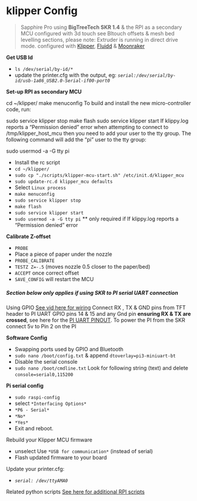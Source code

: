 # klipper Config

> Sapphire Pro using **BigTreeTech SKR 1.4** & the RPI as a secondary MCU configured with 3d touch see Bltouch offsets & mesh bed levelling sections, please note: Extruder is running in direct drive mode. configured with [Klipper](https://github.com/KevinOConnor/klipper), [Fluidd](https://github.com/cadriel/fluidd) & [Moonraker](https://github.com/Arksine/moonraker)
> 

**Get USB Id**
* `ls /dev/serial/by-id/*`
* update the printer.cfg with the output, eg: *`serial:/dev/serial/by-id/usb-1a86_USB2.0-Serial-if00-port0`*

**Set-up RPI as secondary MCU**




cd ~/klipper/
make menuconfig
To build and install the new micro-controller code, run:

sudo service klipper stop
make flash
sudo service klipper start
If klippy.log reports a “Permission denied” error when attempting to connect to /tmp/klipper_host_mcu then you need to add your user to the tty group. The following command will add the “pi” user to the tty group:

sudo usermod -a -G tty pi

* Install the rc script
* `cd ~/klipper/`
* `sudo cp "./scripts/klipper-mcu-start.sh" /etc/init.d/klipper_mcu`
* `sudo update-rc.d klipper_mcu defaults`
* Select `Linux process`
* `make menuconfig`
* `sudo service klipper stop`
* `make flash`
* `sudo service klipper start`
* `sudo usermod -a -G tty pi` ** only required if  If klippy.log reports a “Permission denied” error


**Calibrate Z-offset**
* `PROBE`
* Place a piece of paper under the nozzle
* `PROBE_CALIBRATE`
* `TESTZ Z=-.5` (moves nozzle 0.5 closer to the paper/bed)
* `ACCEPT` once correct offset
* `SAVE_CONFIG` will restart the MCU


##### Section below only applies if using SKR to PI serial UART connection 

Using GPIO [See vid here for wiring](https://www.youtube.com/watch?v=AtW3GqkKUz8-Q&t=14m39s) Connect RX , TX & GND pins from TFT header to PI UART GPIO pins 14 & 15 and any Gnd pin **ensuring RX & TX are crossed**, see here for the [PI UART PINOUT](https://pinout.xyz/pinout/pin8_gpio14). To power the PI from the SKR connect 5v to Pin 2 on the PI
  
  **Software Config**
  * Swapping ports used by GPIO and Bluetooth
  * `sudo nano /boot/config.txt` & append `dtoverlay=pi3-miniuart-bt`
  * Disable the serial console
  * `sudo nano /boot/cmdline.txt` Look for following string (text) and delete `console=serial0,115200`

  **Pi serial config**
  * `sudo raspi-config`
  * select `*Interfacing Options*`
  * `*P6 - Serial*`
  * `*No*`
  * `*Yes*`
  * Exit and reboot.

  Rebuild your Klipper MCU firmware
  * unselect Use `*USB for communication*` (instead of serial)
  * Flash updated firmware to your board

  Update your printer.cfg:
  * *`serial: /dev/ttyAMA0`*

  Related python scripts
  [See here for additional RPI scripts ](https://github.com/sajrashid/RpiPythonScripts)



